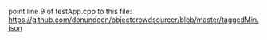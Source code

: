 point line 9 of testApp.cpp to this file:
https://github.com/donundeen/objectcrowdsourcer/blob/master/taggedMin.json
